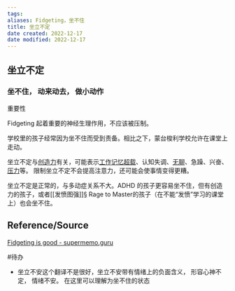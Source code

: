 ```yaml
---
tags: 
aliases: Fidgeting，坐不住
title: 坐立不定
date created: 2022-12-17
date modified: 2022-12-17
---
```


## 坐立不定

### 坐不住， 动来动去， 做小动作

重要性

Fidgeting 起着重要的神经生理作用，不应该被压制。

学校里的孩子经常因为坐不住而受到责备。相比之下，蒙台梭利学校允许在课堂上走动。

坐立不定与[创造力](https://supermemo.guru/wiki/Creativity "创造力")有关，可能表示[工作记忆超载](https://supermemo.guru/wiki/Cognitive_overload "认知超载")、认知失调、[无聊](https://supermemo.guru/wiki/Boredom "无聊")、急躁、兴奋、[压力](https://supermemo.guru/wiki/Stress "压力")等。
限制坐立不定不会提高注意力，还可能会使事情变得更糟。

坐立不定是正常的，与多动症关系不大。ADHD 的孩子更容易坐不住，但有创造力的孩子，或者[[发愤图强]][§](https://supermemo.guru/wiki/Rage_to_master "愤怒掌握") Rage to Master的孩子（在不能“发愤”学习的课堂上）也会坐不住。


## Reference/Source
[Fidgeting is good - supermemo.guru](https://supermemo.guru/wiki/Fidgeting_is_good)

#待办
- 坐立不安这个翻译不是很好，坐立不安带有情绪上的负面含义， 形容心神不定， 情绪不安。 在这里可以理解为坐不住的状态
